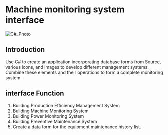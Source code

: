 # Machine monitoring system interface

![C#_Photo](https://github.com/user-attachments/assets/c4fffe66-3e33-4450-a331-9a2b5ef0d9d8)


## Introduction
Use C# to create an application incorporating database forms from Source, various icons, and images to develop different management systems. Combine these elements and their operations to form a complete monitoring system.

## interface Function
1. Building Production Efficiency Management System
2. Building Machine Monitoring System
3. Building Power Monitoring System
4. Building Preventive Maintenance System
5. Create a data form for the equipment maintenance history list.
